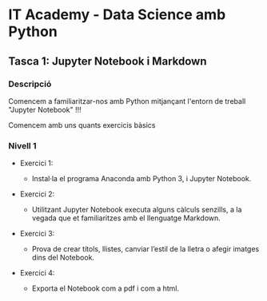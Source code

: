 # IT Academy - Data Science amb Python
## Tasca 1: Jupyter Notebook i Markdown
### Descripció
Comencem a familiaritzar-nos amb Python mitjançant l'entorn de treball "Jupyter Notebook" !!! 

Comencem amb uns quants exercicis bàsics

### Nivell 1
- Exercici 1: 
  - Instal·la el programa Anaconda amb Python 3, i Jupyter Notebook.

- Exercici 2:
  - Utilitzant Jupyter Notebook executa alguns càlculs senzills, a la vegada que et familiaritzes amb el llenguatge Markdown.

- Exercici 3:
  - Prova de crear títols, llistes, canviar l’estil de la lletra o afegir imatges dins del Notebook.

- Exercici 4:
  - Exporta el Notebook com a pdf i com a html.
